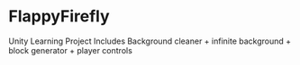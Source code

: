 # FlappyFirefly
Unity Learning Project
Includes Background cleaner + infinite background + block generator + player controls
